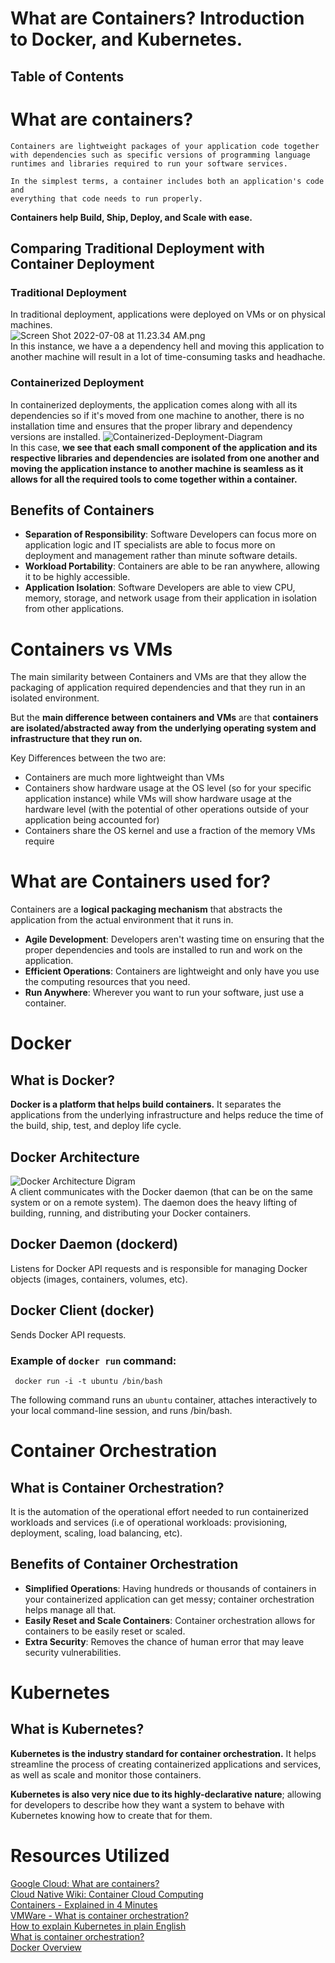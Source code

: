 # What are Containers? Introduction to Docker, and Kubernetes.

## Table of Contents
# What are containers?
```
Containers are lightweight packages of your application code together
with dependencies such as specific versions of programming language
runtimes and libraries required to run your software services.

In the simplest terms, a container includes both an application's code and
everything that code needs to run properly.
```

**Containers help Build, Ship, Deploy, and Scale with ease.**

## Comparing Traditional Deployment with Container Deployment

### Traditional Deployment
In traditional deployment, applications were deployed on VMs or on physical machines.    
![Screen Shot 2022-07-08 at 11.23.34 AM.png](https://i.imgur.com/r32j25S.png)  
In this instance, we have a a dependency hell and moving this application to another machine will result in a lot of time-consuming tasks and headhache.

### Containerized Deployment
In containerized deployments, the application comes along with all its dependencies so if it's moved from one machine to another, there is no installation time and ensures that the proper library and dependency versions are installed.
![Containerized-Deployment-Diagram](https://i.imgur.com/gofxEa0.png)  
In this case, **we see that each small component of the application and its respective libraries and dependencies are isolated from one another and moving the application instance to another machine is seamless as it allows for all the required tools to come together within a container.**
## Benefits of Containers
* **Separation of Responsibility**: Software Developers can focus more on application logic and IT specialists are able to focus more on deployment and management rather than minute software details.
* **Workload Portability**: Containers are able to be ran anywhere, allowing it to be highly accessible.
* **Application Isolation**: Software Developers are able to view CPU, memory, storage, and network usage from their application in isolation from other applications.

# Containers vs VMs
The main similarity between Containers and VMs are that they allow the packaging of application required dependencies and that they run in an isolated environment.

But the **main difference between containers and VMs** are that **containers are isolated/abstracted away from the underlying operating system and infrastructure that they run on.**

Key Differences between the two are:
* Containers are much more lightweight than VMs 
* Containers show hardware usage at the OS level (so for your specific application instance) while VMs will show hardware usage at the hardware level (with the potential of other operations outside of your application being accounted for)
* Containers share the OS kernel and use a fraction of the memory VMs require

# What are Containers used for?
Containers are a **logical packaging mechanism** that abstracts the application from the actual environment that it runs in.

* **Agile Development**: Developers aren't wasting time on ensuring that the proper dependencies and tools are installed to run and work on the application.
* **Efficient Operations**: Containers are lightweight and only have you use the computing resources that you need.
* **Run Anywhere**: Wherever you want to run your software, just use a container.

# Docker
## What is Docker?
**Docker is a platform that helps build containers.** It separates the applications from the underlying infrastructure and helps reduce the time of the build, ship, test, and deploy life cycle.

## Docker Architecture
![Docker Architecture Digram](https://i.imgur.com/IUvgj43.png)  
A client communicates with the Docker daemon (that can be on the same system or on a remote system). The daemon does the heavy lifting of building, running, and distributing your Docker containers.  

## Docker Daemon (dockerd)
Listens for Docker API requests and is responsible for managing Docker objects (images, containers, volumes, etc).
## Docker Client (docker)
Sends Docker API requests.  
  
### Example of `docker run` command:
```
 docker run -i -t ubuntu /bin/bash
```  
The following command runs an `ubuntu` container, attaches interactively to your local command-line session, and runs /bin/bash.
# Container Orchestration
## What is Container Orchestration?
It is the automation of the operational effort needed to run containerized workloads and services (i.e of operational workloads: provisioning, deployment, scaling, load balancing, etc).

## Benefits of Container Orchestration
* **Simplified Operations**: Having hundreds or thousands of containers in your containerized application can get messy; container orchestration helps manage all that.
* **Easily Reset and Scale Containers**: Container orchestration allows for containers to be easily reset or scaled.
* **Extra Security**: Removes the chance of human error that may leave security vulnerabilities.

# Kubernetes
## What is Kubernetes?
**Kubernetes is the industry standard for container orchestration.** It helps streamline the process of creating containerized applications and services, as well as scale and monitor those containers.

**Kubernetes is also very nice due to its highly-declarative nature**; allowing for developers to describe how they want a system to behave with Kubernetes knowing how to create that for them.
# Resources Utilized  
[Google Cloud: What are containers?](https://cloud.google.com/learn/what-are-containers)  
[Cloud Native  Wiki: Container Cloud Computing](https://www.aquasec.com/cloud-native-academy/docker-container/container-cloud-computing/)  
[Containers - Explained in 4 Minutes](https://www.youtube.com/results?search_query=containers+cloud+computing+explained)  
[VMWare - What is container orchestration?](https://www.vmware.com/topics/glossary/content/container-orchestration.html?resource=cat-1848410832#cat-1848410832)  
[How to explain Kubernetes in plain English](https://enterprisersproject.com/article/2017/10/how-explain-kubernetes-plain-english)  
[What is container orchestration?](https://www.vmware.com/topics/glossary/content/container-orchestration.html?resource=cat-1848410832#cat-1848410832)  
[Docker Overview](https://docs.docker.com/get-started/overview/)  
